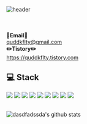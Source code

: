 ![header](https://capsule-render.vercel.app/api?type=wave&color=auto&height=300&section=header&text=박정규%&fontSize=90)
<br>
<br>
<br><br>
<Strong>📧Email📧</Strong><br>quddkflty@gmail.com<br>
<Strong>✏️Tistory✏️</Strong><br>https://quddkflty.tistory.com<br>

 
## 💻 Stack
<div style={display:flex}>
<img src="https://img.shields.io/badge/firebase-ffca28?style=for-the-badge&logo=firebase&logoColor=black"/>
    <img src="https://img.shields.io/badge/Spring-6DB33F?style=for-the-badge&logo=Spring&logoColor=white">
    <img src="https://img.shields.io/badge/SpringBoot-6DB33F?style=for-the-badge&logo=SpringBoot&logoColor=white">
 <img src="https://img.shields.io/badge/JAVA-007396?style=for-the-badge&logo=java&logoColor=white"> 
<img src="https://img.shields.io/badge/React-20232A?style=for-the-badge&logo=react&logoColor=61DAFB"/>
  <img src="https://img.shields.io/badge/Dart-0175C2?style=for-the-badge&logo=Dart&logoColor=white"/>
  <img src="https://img.shields.io/badge/Flutter-02569B?style=for-the-badge&logo=Flutter&logoColor=white"/>
     <img src="https://img.shields.io/badge/Figma-F24E1E?style=for-the-badge&logo=figma&logoColor=white"/>
    <img src="https://img.shields.io/badge/GitHub-100000?style=for-the-badge&logo=github&logoColor=white"/>

</div>
<br>

![dasdfadssda's github stats](https://github-readme-stats.vercel.app/api?username=dasdfadssda&show_icons=true&hide_border=true)
